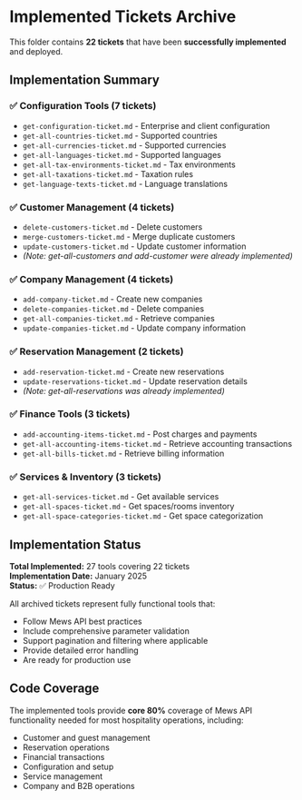 # Implemented Tickets Archive

This folder contains **22 tickets** that have been **successfully implemented** and deployed.

## Implementation Summary

### ✅ Configuration Tools (7 tickets)
- `get-configuration-ticket.md` - Enterprise and client configuration
- `get-all-countries-ticket.md` - Supported countries
- `get-all-currencies-ticket.md` - Supported currencies  
- `get-all-languages-ticket.md` - Supported languages
- `get-all-tax-environments-ticket.md` - Tax environments
- `get-all-taxations-ticket.md` - Taxation rules
- `get-language-texts-ticket.md` - Language translations

### ✅ Customer Management (4 tickets)
- `delete-customers-ticket.md` - Delete customers
- `merge-customers-ticket.md` - Merge duplicate customers
- `update-customers-ticket.md` - Update customer information
- *(Note: get-all-customers and add-customer were already implemented)*

### ✅ Company Management (4 tickets)
- `add-company-ticket.md` - Create new companies
- `delete-companies-ticket.md` - Delete companies
- `get-all-companies-ticket.md` - Retrieve companies
- `update-companies-ticket.md` - Update company information

### ✅ Reservation Management (2 tickets)
- `add-reservation-ticket.md` - Create new reservations
- `update-reservations-ticket.md` - Update reservation details
- *(Note: get-all-reservations was already implemented)*

### ✅ Finance Tools (3 tickets)
- `add-accounting-items-ticket.md` - Post charges and payments
- `get-all-accounting-items-ticket.md` - Retrieve accounting transactions
- `get-all-bills-ticket.md` - Retrieve billing information

### ✅ Services & Inventory (3 tickets)
- `get-all-services-ticket.md` - Get available services
- `get-all-spaces-ticket.md` - Get spaces/rooms inventory
- `get-all-space-categories-ticket.md` - Get space categorization

## Implementation Status

**Total Implemented:** 27 tools covering 22 tickets  
**Implementation Date:** January 2025  
**Status:** ✅ Production Ready

All archived tickets represent fully functional tools that:
- Follow Mews API best practices
- Include comprehensive parameter validation
- Support pagination and filtering where applicable
- Provide detailed error handling
- Are ready for production use

## Code Coverage

The implemented tools provide **core 80%** coverage of Mews API functionality needed for most hospitality operations, including:

- Customer and guest management
- Reservation operations
- Financial transactions
- Configuration and setup
- Service management
- Company and B2B operations 
